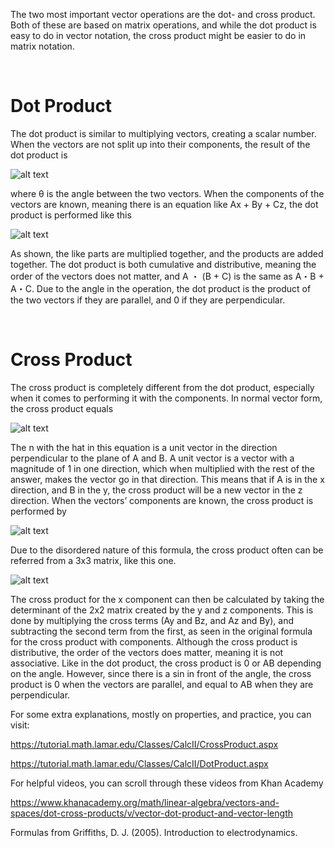 The two most important vector operations are the dot- and cross product. Both of these are based on matrix operations, and while the dot product is easy to do in vector notation, the cross product might be easier to do in matrix notation. 

<br>

# Dot Product

The dot product is similar to multiplying vectors, creating a scalar number. When the vectors are not split up into their components, the result of the dot product is 

![alt text](https://github.com/cpawley/HHG2-MSP-Physics/blob/Floris-Images/1%20(2).png?raw=true)

where θ is the angle between the two vectors. When the components of the vectors are known, meaning there is an equation like Ax + By + Cz, the dot product is performed like this 

![alt text](https://github.com/cpawley/HHG2-MSP-Physics/blob/Floris-Images/2.png?raw=true)

As shown, the like parts are multiplied together, and the products are added together. The dot product is both cumulative and distributive, meaning the order of the vectors does not matter, and A ・ (B + C) is the same as A・B + A・C.
Due to the angle in the operation, the dot product is the product of the two vectors if they are parallel, and 0 if they are perpendicular. 

<br>

# Cross Product

The cross product is completely different from the dot product, especially when it comes to performing it with the components. In normal vector form, the cross product equals 

![alt text](https://github.com/cpawley/HHG2-MSP-Physics/blob/Floris-Images/3.png?raw=true)

The n with the hat in this equation is a unit vector in the direction perpendicular to the plane of A and B. A unit vector is a vector with a magnitude of 1 in one direction, which when multiplied with the rest of the answer, makes the vector go in that direction. This means that if A is in the x direction, and B in the y, the cross product will be a new vector in the z direction. When the vectors’ components are known, the cross product is performed by 

![alt text](https://github.com/cpawley/HHG2-MSP-Physics/blob/Floris-Images/4.png?raw=true)

Due to the disordered nature of this formula, the cross product often can be referred from a 3x3 matrix, like this one. 

![alt text](https://github.com/cpawley/HHG2-MSP-Physics/blob/Floris-Images/5%20(2).png?raw=true)

The cross product for the x component can then be calculated by taking the determinant of the 2x2 matrix created by the y and z components. This is done by multiplying the cross terms (Ay and Bz, and Az and By), and subtracting the second term from the first, as seen in the original formula for the cross product with components. 
Although the cross product is distributive, the order of the vectors does matter, meaning it is not associative. 
Like in the dot product, the cross product is 0 or AB depending on the angle. However, since there is a sin in front of the angle, the cross product is 0 when the vectors are parallel, and equal to AB when they are perpendicular.

For some extra explanations, mostly on properties, and practice, you can visit:

[https://tutorial.math.lamar.edu/Classes/CalcII/CrossProduct.aspx ](https://tutorial.math.lamar.edu/Classes/CalcII/CrossProduct.aspx )

[https://tutorial.math.lamar.edu/Classes/CalcII/DotProduct.aspx ](https://tutorial.math.lamar.edu/Classes/CalcII/DotProduct.aspx )

For helpful videos, you can scroll through these videos from Khan Academy

[https://www.khanacademy.org/math/linear-algebra/vectors-and-spaces/dot-cross-products/v/vector-dot-product-and-vector-length ](https://www.khanacademy.org/math/linear-algebra/vectors-and-spaces/dot-cross-products/v/vector-dot-product-and-vector-length)

Formulas from Griffiths, D. J. (2005). Introduction to electrodynamics.



